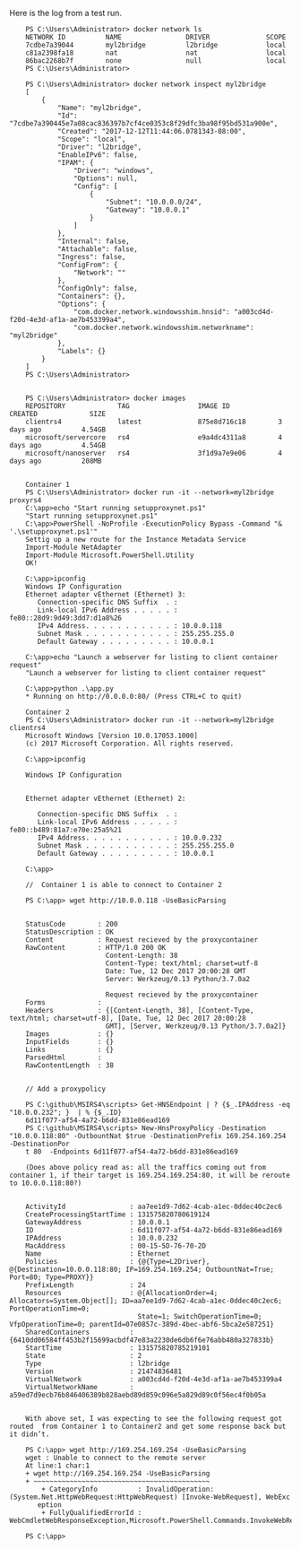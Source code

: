 Here is the log from a test run.
 
        PS C:\Users\Administrator> docker network ls
        NETWORK ID          NAME                DRIVER              SCOPE
        7cdbe7a39044        myl2bridge          l2bridge            local
        c81a2398fa18        nat                 nat                 local
        86bac2268b7f        none                null                local
        PS C:\Users\Administrator>

        PS C:\Users\Administrator> docker network inspect myl2bridge
        [
            {
                "Name": "myl2bridge",
                "Id": "7cdbe7a390445e7a08cac836397b7cf4ce0353c8f29dfc3ba98f95bd531a900e",
                "Created": "2017-12-12T11:44:06.0781343-08:00",
                "Scope": "local",
                "Driver": "l2bridge",
                "EnableIPv6": false,
                "IPAM": {
                    "Driver": "windows",
                    "Options": null,
                    "Config": [
                        {
                            "Subnet": "10.0.0.0/24",
                            "Gateway": "10.0.0.1"
                        }
                    ]
                },
                "Internal": false,
                "Attachable": false,
                "Ingress": false,
                "ConfigFrom": {
                    "Network": ""
                },
                "ConfigOnly": false,
                "Containers": {},
                "Options": {
                    "com.docker.network.windowsshim.hnsid": "a003cd4d-f20d-4e3d-af1a-ae7b453399a4",
                    "com.docker.network.windowsshim.networkname": "myl2bridge"
                },
                "Labels": {}
            }
        ]
        PS C:\Users\Administrator>


        PS C:\Users\Administrator> docker images
        REPOSITORY             TAG                 IMAGE ID            CREATED             SIZE
        clientrs4              latest              875e8d716c18        3 days ago          4.54GB
        microsoft/servercore   rs4                 e9a4dc4311a8        4 days ago          4.54GB
        microsoft/nanoserver   rs4                 3f1d9a7e9e06        4 days ago          208MB


        Container 1
        PS C:\Users\Administrator> docker run -it --network=myl2bridge proxyrs4
        C:\app>echo "Start running setupproxynet.ps1"
        "Start running setupproxynet.ps1"
        C:\app>PowerShell -NoProfile -ExecutionPolicy Bypass -Command "& '.\setupproxynet.ps1'"
        Settig up a new route for the Instance Metadata Service
        Import-Module NetAdapter
        Import-Module Microsoft.PowerShell.Utility
        OK!

        C:\app>ipconfig
        Windows IP Configuration
        Ethernet adapter vEthernet (Ethernet) 3:
           Connection-specific DNS Suffix  . :
           Link-local IPv6 Address . . . . . : fe80::28d9:9d49:3dd7:d1a8%26
           IPv4 Address. . . . . . . . . . . : 10.0.0.118
           Subnet Mask . . . . . . . . . . . : 255.255.255.0
           Default Gateway . . . . . . . . . : 10.0.0.1

        C:\app>echo "Launch a webserver for listing to client container request"
        "Launch a webserver for listing to client container request"

        C:\app>python .\app.py
        * Running on http://0.0.0.0:80/ (Press CTRL+C to quit)

        Container 2
        PS C:\Users\Administrator> docker run -it --network=myl2bridge clientrs4
        Microsoft Windows [Version 10.0.17053.1000]
        (c) 2017 Microsoft Corporation. All rights reserved.

        C:\app>ipconfig

        Windows IP Configuration


        Ethernet adapter vEthernet (Ethernet) 2:

           Connection-specific DNS Suffix  . :
           Link-local IPv6 Address . . . . . : fe80::b489:81a7:e70e:25a5%21
           IPv4 Address. . . . . . . . . . . : 10.0.0.232
           Subnet Mask . . . . . . . . . . . : 255.255.255.0
           Default Gateway . . . . . . . . . : 10.0.0.1

        C:\app>

        //  Container 1 is able to connect to Container 2

        PS C:\app> wget http://10.0.0.118 -UseBasicParsing


        StatusCode        : 200
        StatusDescription : OK
        Content           : Request recieved by the proxycontainer
        RawContent        : HTTP/1.0 200 OK
                            Content-Length: 38
                            Content-Type: text/html; charset=utf-8
                            Date: Tue, 12 Dec 2017 20:00:28 GMT
                            Server: Werkzeug/0.13 Python/3.7.0a2

                            Request recieved by the proxycontainer
        Forms             :
        Headers           : {[Content-Length, 38], [Content-Type, text/html; charset=utf-8], [Date, Tue, 12 Dec 2017 20:00:28
                            GMT], [Server, Werkzeug/0.13 Python/3.7.0a2]}
        Images            : {}
        InputFields       : {}
        Links             : {}
        ParsedHtml        :
        RawContentLength  : 38


        // Add a proxypolicy

        PS C:\github\MSIRS4\scripts> Get-HNSEndpoint | ? {$_.IPAddress -eq "10.0.0.232"; }  | % {$_.ID}
        6d11f077-af54-4a72-b6dd-831e86ead169
        PS C:\github\MSIRS4\scripts> New-HnsProxyPolicy -Destination "10.0.0.118:80" -OutbountNat $true -DestinationPrefix 169.254.169.254 -DestinationPor
        t 80  -Endpoints 6d11f077-af54-4a72-b6dd-831e86ead169

        (Does above policy read as: all the traffics coming out from container 1, if their target is 169.254.169.254:80, it will be reroute  to 10.0.0.118:80?)


        ActivityId                : aa7ee1d9-7d62-4cab-a1ec-0ddec40c2ec6
        CreateProcessingStartTime : 131575820780619124
        GatewayAddress            : 10.0.0.1
        ID                        : 6d11f077-af54-4a72-b6dd-831e86ead169
        IPAddress                 : 10.0.0.232
        MacAddress                : 00-15-5D-76-70-2D
        Name                      : Ethernet
        Policies                  : {@{Type=L2Driver}, @{Destination=10.0.0.118:80; IP=169.254.169.254; OutbountNat=True; Port=80; Type=PROXY}}
        PrefixLength              : 24
        Resources                 : @{AllocationOrder=4; Allocators=System.Object[]; ID=aa7ee1d9-7d62-4cab-a1ec-0ddec40c2ec6; PortOperationTime=0;
                                    State=1; SwitchOperationTime=0; VfpOperationTime=0; parentId=07e0857c-389d-4bec-abf6-5bca2e587251}
        SharedContainers          : {6410dd06584ff453b2f15699acbdf47e83a2230de6db6f6e76abb480a327833b}
        StartTime                 : 131575820785219101
        State                     : 2
        Type                      : l2bridge
        Version                   : 21474836481
        VirtualNetwork            : a003cd4d-f20d-4e3d-af1a-ae7b453399a4
        VirtualNetworkName        : a59ed7d9ecb76b846406389b828aebd89d859c096e5a829d89c0f56ec4f0b05a


        With above set, I was expecting to see the following request got routed  from Container 1 to Container2 and get some response back but it didn’t.

        PS C:\app> wget http://169.254.169.254 -UseBasicParsing
        wget : Unable to connect to the remote server
        At line:1 char:1
        + wget http://169.254.169.254 -UseBasicParsing
        + ~~~~~~~~~~~~~~~~~~~~~~~~~~~~~~~~~~~~~~~~~~~~
            + CategoryInfo          : InvalidOperation: (System.Net.HttpWebRequest:HttpWebRequest) [Invoke-WebRequest], WebExc
           eption
            + FullyQualifiedErrorId : WebCmdletWebResponseException,Microsoft.PowerShell.Commands.InvokeWebRequestCommand

        PS C:\app>

